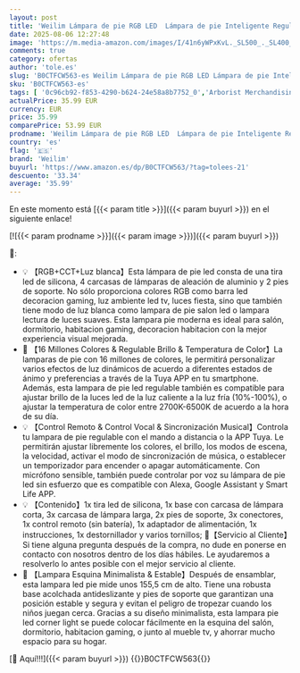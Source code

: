 ```yaml
---
layout: post
title: 'Weilim Lámpara de pie RGB LED  Lámpara de pie Inteligente Regulable con Control Remoto - Funciona con Alexa  Google Assistant y App  Control Vocal  16 Millones de Colores  Sincronización Musical'
date: 2025-08-06 12:27:48
image: 'https://m.media-amazon.com/images/I/41n6yWPxKvL._SL500_._SL400_.jpg'
comments: true
category: ofertas
author: 'tole.es'
slug: 'B0CTFCW563-es Weilim Lámpara de pie RGB LED Lámpara de pie Inteligente...'
sku: 'B0CTFCW563-es'
tags: [ '0c96cb92-f853-4290-b624-24e58a8b7752_0','Arborist Merchandising Root','Custom Stores','Iluminación','Iluminación LED','Iluminación de interior','Lámparas de interior','Lámparas de pie','Self Service','Special Features Stores','Tienda de Iluminación LED','alexa','e37d34a9-178a-4098-be78-ddb28539c2f9_0','weilim','🇪🇸', ]
actualPrice: 35.99 EUR
currency: EUR
price: 35.99
comparePrice: 53.99 EUR
prodname: 'Weilim Lámpara de pie RGB LED  Lámpara de pie Inteligente Regulable con Control Remoto - Funciona con Alexa  Google Assistant y App  Control Vocal  16 Millones de Colores  Sincronización Musical'
country: 'es'
flag: '🇪🇸'
brand: 'Weilim'
buyurl: 'https://www.amazon.es/dp/B0CTFCW563/?tag=tolees-21'
descuento: '33.34'
average: '35.99'
---
```


En este momento está [{{< param title >}}]({{< param buyurl >}}) en el siguiente enlace!

[![{{< param prodname >}}]({{< param image >}})]({{< param buyurl >}})

🔎:

- 💡 【RGB+CCT+Luz blanca】Esta lámpara de pie led consta de una tira led de silicona, 4 carcasas de lámparas de aleación de aluminio y 2 pies de soporte. No sólo proporciona colores RGB como barra led decoracion gaming, luz ambiente led tv, luces fiesta, sino que también tiene modo de luz blanca como lampara de pie salon led o lampara lectura de luces suaves. Esta lampara pie moderna es ideal para salón, dormitorio, habitacion gaming, decoracion habitacion con la mejor experiencia visual mejorada.
- 🎄 【16 Millones Colores & Regulable Brillo & Temperatura de Color】La lamparas de pie con 16 millones de colores, le permitirá personalizar varios efectos de luz dinámicos de acuerdo a diferentes estados de ánimo y preferencias a través de la Tuya APP en tu smartphone. Además, esta lampara de pie led regulable también es compatible para ajustar brillo de la luces led de la luz caliente a la luz fría (10%-100%), o ajustar la temperatura de color entre 2700K-6500K de acuerdo a la hora de su día.
- 💡 【Control Remoto & Control Vocal & Sincronización Musical】Controla tu lampara de pie regulable con el mando a distancia o la APP Tuya. Le permitirán ajustar libremente los colores, el brillo, los modos de escena, la velocidad, activar el modo de sincronización de música, o establecer un temporizador para encender o apagar automáticamente. Con micrófono sensible, también puede controlar por voz su lámpara de pie led sin esfuerzo que es compatible con Alexa, Google Assistant y Smart Life APP.
- 💡 【Contenido】1x tira led de silicona, 1x base con carcasa de lámpara corta, 3x carcasa de lámpara larga, 2x pies de soporte, 3x conectores, 1x control remoto (sin batería), 1x adaptador de alimentación, 1x instrucciones, 1x destornillador y varios tornillos; 🎄【Servicio al Cliente】Si tiene alguna pregunta después de la compra, no dude en ponerse en contacto con nosotros dentro de los días hábiles. Le ayudaremos a resolverlo lo antes posible con el mejor servicio al cliente.
- 🎄 【Lampara Esquina Minimalista & Estable】Después de ensamblar, esta lampara led pie mide unos 155,5 cm de alto. Tiene una robusta base acolchada antideslizante y pies de soporte que garantizan una posición estable y segura y evitan el peligro de tropezar cuando los niños juegan cerca. Gracias a su diseño minimalista, esta lampara pie led corner light se puede colocar fácilmente en la esquina del salón, dormitorio, habitacion gaming, o junto al mueble tv, y ahorrar mucho espacio para su hogar.

[🛒 Aquí!!!]({{< param buyurl >}})
{{<world>}}B0CTFCW563{{</world>}}
